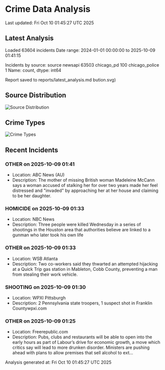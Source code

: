 # Crime Data Analysis
Last updated: Fri Oct 10 01:45:27 UTC 2025

## Latest Analysis

Loaded 63604 incidents
Date range: 2024-01-01 00:00:00 to 2025-10-09 01:41:15

Incidents by source:
source
newsapi           63503
chicago_pd          100
chicago_police        1
Name: count, dtype: int64

Report saved to reports/latest_analysis.md
bution.svg)

## Source Distribution
![Source Distribution](images/source_distribution.svg)

## Crime Types
![Crime Types](images/crime_types.svg)

## Recent Incidents

### OTHER on 2025-10-09 01:41
- Location: ABC News (AU)
- Description: The mother of missing British woman Madeleine McCann says a woman accused of stalking her for over two years made her feel distressed and "invaded" by approaching her at her house and claiming to be her daughter.


### HOMICIDE on 2025-10-09 01:33
- Location: NBC News
- Description: Three people were killed Wednesday in a series of shootings in the Houston area that authorities believe are linked to a gunman who later took his own life


### OTHER on 2025-10-09 01:33
- Location: WSB Atlanta
- Description: Two co-workers said they thwarted an attempted hijacking at a Quick Trip gas station in Mableton, Cobb County, preventing a man from stealing their work vehicle.


### SHOOTING on 2025-10-09 01:30
- Location: WPXI Pittsburgh
- Description: 2 Pennsylvania state troopers, 1 suspect shot in Franklin Countywpxi.com


### OTHER on 2025-10-09 01:25
- Location: Freerepublic.com
- Description: Pubs, clubs and restaurants will be able to open into the early hours as part of Labour’s drive for economic growth, a move which critics say will lead to more drunken disorder. Ministers are pushing ahead with plans to allow premises that sell alcohol to ext…

Analysis generated at: Fri Oct 10 01:45:27 UTC 2025
